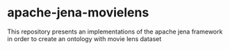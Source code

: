 # apache-jena-movielens
This repository presents an implementations of the apache jena framework in order to create an ontology with movie lens dataset
